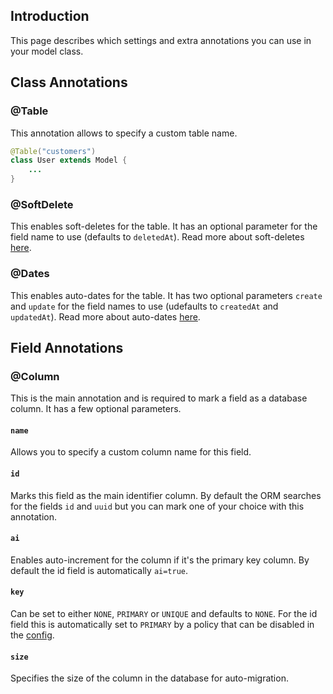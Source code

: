## Introduction
This page describes which settings and extra annotations you can use in your model class.

## Class Annotations

### @Table
This annotation allows to specify a custom table name.
```java
@Table("customers")
class User extends Model {
    ...
}
```
### @SoftDelete
This enables soft-deletes for the table. It has an optional parameter for the field name to use (defaults to `deletedAt`). Read more about soft-deletes [here](/docs/orm/soft-deletes).

### @Dates
This enables auto-dates for the table. It has two optional parameters `create` and `update` for the field names to use (udefaults to `createdAt` and `updatedAt`). Read more about auto-dates [here](/docs/orm/dates).

## Field Annotations

### @Column
This is the main annotation and is required to mark a field as a database column. It has a few optional parameters.
#### `name`
Allows you to specify a custom column name for this field.
#### `id`
Marks this field as the main identifier column. By default the ORM searches for the fields `id` and `uuid` but you can mark one of your choice with this annotation.
#### `ai`
Enables auto-increment for the column if it's the primary key column. By default the id field is automatically `ai=true`.
#### `key`
Can be set to either `NONE`, `PRIMARY` or `UNIQUE` and defaults to `NONE`. For the id field this is automatically set to `PRIMARY` by a policy that can be disabled in the [config](/docs/orm/config).
#### `size`
Specifies the size of the column in the database for auto-migration.